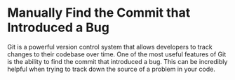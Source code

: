 # Manually Find the Commit that Introduced a Bug

Git is a powerful version control system that allows developers to track changes to their codebase over time. One of the most useful features of Git is the ability to find the commit that introduced a bug. This can be incredibly helpful when trying to track down the source of a problem in your code.
